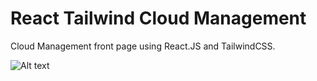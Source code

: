 # React Tailwind Cloud Management

Cloud Management front page using React.JS and TailwindCSS.

![Alt text](/.github/screen.gif?raw=true)


